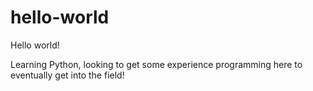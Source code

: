 # hello-world
Hello world!

Learning Python, looking to get some experience programming here to eventually get into the field!
